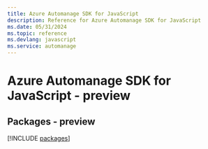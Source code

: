 ```yaml
---
title: Azure Automanage SDK for JavaScript
description: Reference for Azure Automanage SDK for JavaScript
ms.date: 05/31/2024
ms.topic: reference
ms.devlang: javascript
ms.service: automanage
---
```

# Azure Automanage SDK for JavaScript - preview
## Packages - preview
[!INCLUDE [packages](automanage-index.md)]